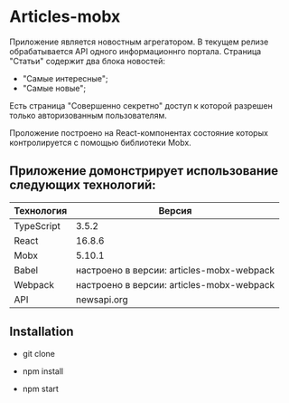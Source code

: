 # Articles-mobx

Приложение является новостным агрегатором.
В текущем релизе обрабатывается API одного информационнго портала.
Страница "Статьи" содержит два блока новостей:
- "Самые интересные";
- "Самые новые";

Есть страница "Совершенно секретно" доступ к которой разрешен только авторизованным пользователям.


Проложение построено на React-компонентах состояние которых контролируется
с помощью библиотеки Mobx.


Приложение домонстрирует использование следующих технологий:  
------------------
Технология|Версия
----------|---------
TypeScript|3.5.2
React     |16.8.6
Mobx      |5.10.1
Babel     |настроено в версии: articles-mobx-webpack
Webpack   |настроено в версии: articles-mobx-webpack
API       |newsapi.org

## Installation

* git clone

* npm install

* npm start
